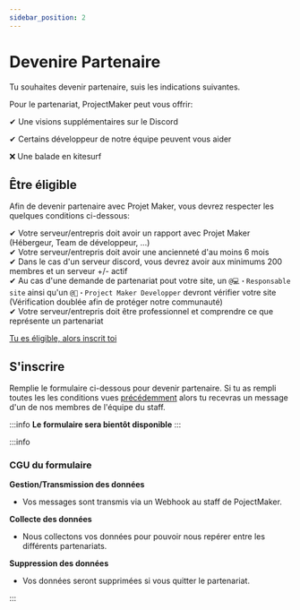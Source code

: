 ```yaml
---
sidebar_position: 2
---
```


# Devenire Partenaire

Tu souhaites devenir partenaire, suis les indications suivantes.

Pour le partenariat, ProjectMaker peut vous offrir:

✔ Une visions supplémentaires sur le Discord

✔ Certains développeur de notre équipe peuvent vous aider

❌ Une balade en kitesurf


## Être éligible

Afin de devenir partenaire avec Projet Maker, vous devrez respecter les quelques conditions ci-dessous:

✔ Votre serveur/entrepris doit avoir un rapport avec Projet Maker (Hébergeur, Team de développeur, ...)  
✔ Votre serveur/entrepris doit avoir une ancienneté d'au moins 6 mois  
✔ Dans le cas d'un serveur discord, vous devrez avoir aux minimums 200 membres et un serveur +/- actif  
✔ Au cas d'une demande de partenariat pout votre site, un ``@💻・Responsable site`` ainsi qu'un ``@🔨・Project Maker Developper`` devront vérifier votre site (Vérification doublée afin de protéger notre communauté)  
✔ Votre serveur/entrepris doit être professionnel et comprendre ce que représente un partenariat  

[Tu es éligible, alors inscrit toi](#sinscrire)

## S'inscrire

Remplie le formulaire ci-dessous pour devenir partenaire.
Si tu as rempli toutes les  les conditions vues [précédemment](#être-éligible) alors tu recevras un message d'un de nos membres de l'équipe du staff.


:::info
**Le formulaire sera bientôt disponible**
:::

:::info
### CGU du formulaire

**Gestion/Transmission des données**

- Vos messages sont transmis via un Webhook au staff de PojectMaker.

**Collecte des données**

- Nous collectons vos données pour pouvoir nous repérer entre les différents partenariats.

**Suppression des données**

- Vos données seront supprimées si vous quitter le partenariat.

:::